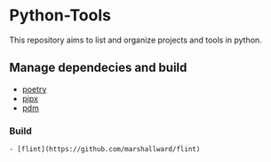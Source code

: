 # Python-Tools
This repository aims to list and organize projects and tools in python.


## Manage dependecies and build

  - [poetry](https://github.com/python-poetry/poetry)
  - [pipx](https://github.com/pypa/pipx)
  - [pdm](https://github.com/pdm-project/pdm)

  ### Build
    - [flint](https://github.com/marshallward/flint)
